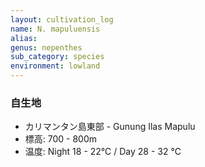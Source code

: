 ```yaml
---
layout: cultivation_log
name: N. mapuluensis
alias:
genus: nepenthes
sub_category: species
environment: lowland
---
```

### 自生地
- カリマンタン島東部 - Gunung Ilas Mapulu
- 標高: 700 - 800m
- 温度: Night 18 - 22℃ / Day 28 - 32 ℃
